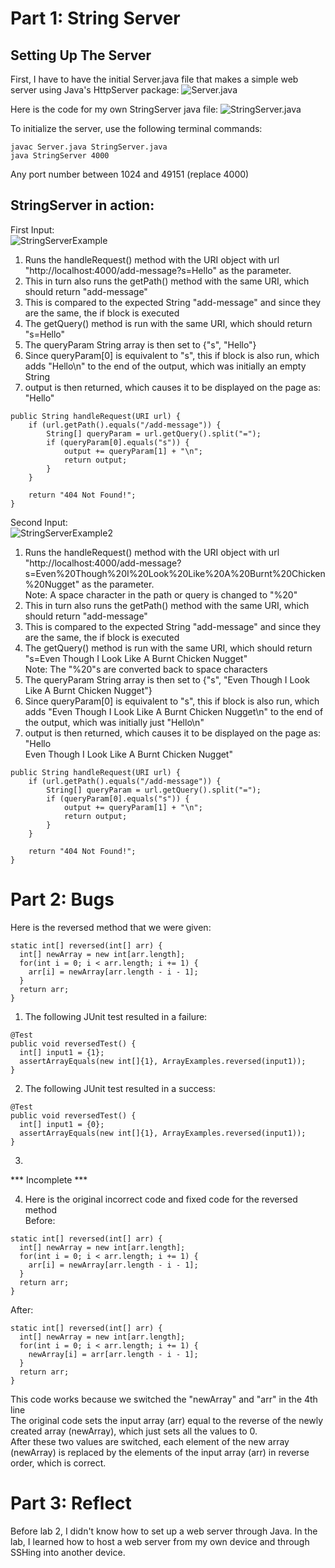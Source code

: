 # **Part 1: String Server**

## Setting Up The Server
First, I have to have the initial Server.java file that makes a simple web server using Java's HttpServer package:
![Server.java](Lab%202/Server.png)  

Here is the code for my own StringServer java file:
![StringServer.java](Lab%202/StringServer.png)

To initialize the server, use the following terminal commands:
```
javac Server.java StringServer.java
java StringServer 4000
```
Any port number between 1024 and 49151 (replace 4000)

## StringServer in action:
First Input:  
![StringServerExample](Lab%202/Hello.png)  
1. Runs the handleRequest() method with the URI object with url "http://localhost:4000/add-message?s=Hello" as the parameter.  
2. This in turn also runs the getPath() method with the same URI, which should return "add-message"  
3. This is compared to the expected String "add-message" and since they are the same, the if block is executed  
4. The getQuery() method is run with the same URI, which should return "s=Hello"  
5. The queryParam String array is then set to {"s", "Hello"}  
6. Since queryParam[0] is equivalent to "s", this if block is also run, which adds "Hello\n" to the end of the output, which was initially an empty String  
7. output is then returned, which causes it to be displayed on the page as:  
"Hello"
```
public String handleRequest(URI url) {
    if (url.getPath().equals("/add-message")) {
        String[] queryParam = url.getQuery().split("=");
        if (queryParam[0].equals("s")) {
            output += queryParam[1] + "\n";
            return output;
        }
    }
    
    return "404 Not Found!";
}
```

Second Input:  
![StringServerExample2](Lab%202/Chicken.png)
1. Runs the handleRequest() method with the URI object with url "http://localhost:4000/add-message?s=Even%20Though%20I%20Look%20Like%20A%20Burnt%20Chicken%20Nugget" as the parameter.  
Note: A space character in the path or query is changed to "%20"
3. This in turn also runs the getPath() method with the same URI, which should return "add-message"  
4. This is compared to the expected String "add-message" and since they are the same, the if block is executed  
5. The getQuery() method is run with the same URI, which should return "s=Even Though I Look Like A Burnt Chicken Nugget"  
Note: The "%20"s are converted back to space characters
7. The queryParam String array is then set to {"s", "Even Though I Look Like A Burnt Chicken Nugget"}  
8. Since queryParam[0] is equivalent to "s", this if block is also run, which adds "Even Though I Look Like A Burnt Chicken Nugget\n" to the end of the output, which was initially just "Hello\n"
9. output is then returned, which causes it to be displayed on the page as:  
"Hello  
Even Though I Look Like A Burnt Chicken Nugget"
```
public String handleRequest(URI url) {
    if (url.getPath().equals("/add-message")) {
        String[] queryParam = url.getQuery().split("=");
        if (queryParam[0].equals("s")) {
            output += queryParam[1] + "\n";
            return output;
        }
    }
    
    return "404 Not Found!";
}
```

# **Part 2: Bugs**
Here is the reversed method that we were given:
```
static int[] reversed(int[] arr) {
  int[] newArray = new int[arr.length];
  for(int i = 0; i < arr.length; i += 1) {
    arr[i] = newArray[arr.length - i - 1];
  }
  return arr;
}
```

1. The following JUnit test resulted in a failure:
```
@Test
public void reversedTest() {
  int[] input1 = {1};
  assertArrayEquals(new int[]{1}, ArrayExamples.reversed(input1));
}
```

2. The following JUnit test resulted in a success:
```
@Test
public void reversedTest() {
  int[] input1 = {0};
  assertArrayEquals(new int[]{1}, ArrayExamples.reversed(input1));
}
```

3.
*** Incomplete ***

4. Here is the original incorrect code and fixed code for the reversed method  
Before:
```
static int[] reversed(int[] arr) {
  int[] newArray = new int[arr.length];
  for(int i = 0; i < arr.length; i += 1) {
    arr[i] = newArray[arr.length - i - 1];
  }
  return arr;
}
```
After:
```
static int[] reversed(int[] arr) {
  int[] newArray = new int[arr.length];
  for(int i = 0; i < arr.length; i += 1) {
    newArray[i] = arr[arr.length - i - 1];
  }
  return arr;
}
```
This code works because we switched the "newArray" and "arr" in the 4th line  
The original code sets the input array (arr) equal to the reverse of the newly created array (newArray), which just sets all the values to 0.  
After these two values are switched, each element of the new array (newArray) is replaced by the elements of the input array (arr) in reverse order, which is correct.

# **Part 3: Reflect**
Before lab 2, I didn't know how to set up a web server through Java. In the lab, I learned how to host a web server from my own device and through SSHing into another device.
